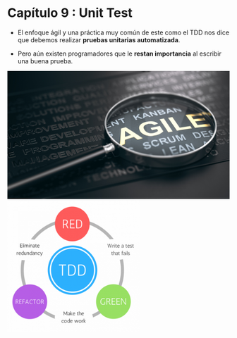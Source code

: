 ---
---

# Capítulo 9 : Unit Test

- El enfoque ágil y una práctica muy común de este como el TDD nos dice que debemos realizar **pruebas unitarias automatizada**.

- Pero aún existen programadores que le **restan importancia** al escribir una buena prueba.

<div grid="~ cols-2 gap-2" m="t-8">


<img border="rounded" src="images/agile.jpg">

<img border="rounded" src="images/tdd.png" style="height:300px">

</div>